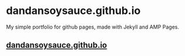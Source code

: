 # dandansoysauce.github.io

My simple portfolio for github pages, made with Jekyll and AMP Pages.

## [dandansoysauce.github.io](https://dandansoysauce.github.io)
